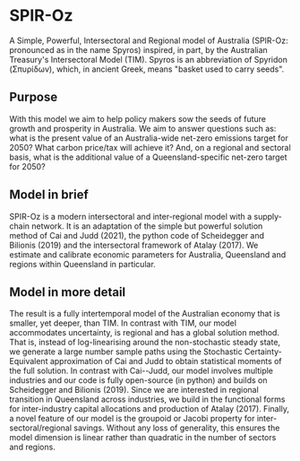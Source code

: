 # SPIR-Oz
A Simple, Powerful, Intersectoral and Regional model of Australia (SPIR-Oz: pronounced as in the name Spyros) inspired, in part, by the Australian Treasury's Intersectoral Model (TIM). Spyros is an abbreviation of Spyridon (Σπυρίδων), which, in ancient Greek, means "basket used to carry seeds". 

## Purpose
With this model we aim to help policy makers sow the seeds of future growth and prosperity in Australia. We aim to answer questions such as: what is the present value of an Australia-wide net-zero emissions target for 2050? What carbon price/tax will achieve it? And, on a regional and sectoral basis, what is the additional value of a Queensland-specific net-zero target for 2050?

## Model in brief
SPIR-Oz is a modern intersectoral and inter-regional model with a supply-chain network. It is an adaptation of the simple but powerful solution method of Cai and Judd (2021), the python code of Scheidegger and Bilionis (2019) and the intersectoral framework of Atalay (2017). We estimate and calibrate economic parameters for Australia, Queensland and regions within Queensland in particular. 

## Model in more detail
The result is a fully intertemporal model of the Australian economy that is smaller, yet deeper, than TIM. In contrast with TIM, our model accommodates uncertainty, is regional and has a global solution method. That is, instead of log-linearising around the non-stochastic steady state, we generate a large number sample paths using the Stochastic Certainty-Equivalent approximation of Cai and Judd to obtain statistical moments of the full solution. In contrast with Cai--Judd, our model involves multiple industries and our code is fully open-source (in python) and builds on Scheidegger and Bilionis (2019). Since we are interested in regional transition in Queensland across industries, we build in the functional forms for inter-industry capital allocations and production of Atalay (2017). Finally, a novel feature of our model is the groupoid or Jacobi property for inter-sectoral/regional savings. Without any loss of generality, this ensures the model dimension is linear rather than quadratic in the number of sectors and regions.
